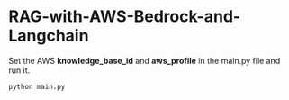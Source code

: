 # RAG-with-AWS-Bedrock-and-Langchain

Set the AWS **knowledge_base_id** and **aws_profile** in the main.py file and run it.

```python
python main.py
```